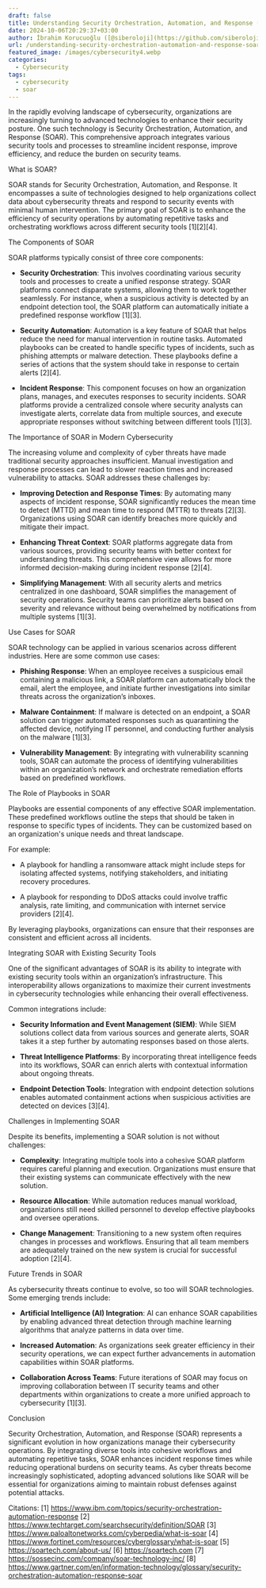 ```yaml
---
draft: false
title: Understanding Security Orchestration, Automation, and Response (SOAR)
date: 2024-10-06T20:29:37+03:00
author: İbrahim Korucuoğlu ([@siberoloji](https://github.com/siberoloji))
url: /understanding-security-orchestration-automation-and-response-soar/
featured_image: /images/cybersecurity4.webp
categories:
  - Cybersecurity
tags:
  - cybersecurity
  - soar
---
```



In the rapidly evolving landscape of cybersecurity, organizations are increasingly turning to advanced technologies to enhance their security posture. One such technology is Security Orchestration, Automation, and Response (SOAR). This comprehensive approach integrates various security tools and processes to streamline incident response, improve efficiency, and reduce the burden on security teams.



What is SOAR?



SOAR stands for Security Orchestration, Automation, and Response. It encompasses a suite of technologies designed to help organizations collect data about cybersecurity threats and respond to security events with minimal human intervention. The primary goal of SOAR is to enhance the efficiency of security operations by automating repetitive tasks and orchestrating workflows across different security tools [1][2][4].



The Components of SOAR



SOAR platforms typically consist of three core components:


* **Security Orchestration**: This involves coordinating various security tools and processes to create a unified response strategy. SOAR platforms connect disparate systems, allowing them to work together seamlessly. For instance, when a suspicious activity is detected by an endpoint detection tool, the SOAR platform can automatically initiate a predefined response workflow [1][3].

* **Security Automation**: Automation is a key feature of SOAR that helps reduce the need for manual intervention in routine tasks. Automated playbooks can be created to handle specific types of incidents, such as phishing attempts or malware detection. These playbooks define a series of actions that the system should take in response to certain alerts [2][4].

* **Incident Response**: This component focuses on how an organization plans, manages, and executes responses to security incidents. SOAR platforms provide a centralized console where security analysts can investigate alerts, correlate data from multiple sources, and execute appropriate responses without switching between different tools [1][3].




The Importance of SOAR in Modern Cybersecurity



The increasing volume and complexity of cyber threats have made traditional security approaches insufficient. Manual investigation and response processes can lead to slower reaction times and increased vulnerability to attacks. SOAR addresses these challenges by:


* **Improving Detection and Response Times**: By automating many aspects of incident response, SOAR significantly reduces the mean time to detect (MTTD) and mean time to respond (MTTR) to threats [2][3]. Organizations using SOAR can identify breaches more quickly and mitigate their impact.

* **Enhancing Threat Context**: SOAR platforms aggregate data from various sources, providing security teams with better context for understanding threats. This comprehensive view allows for more informed decision-making during incident response [2][4].

* **Simplifying Management**: With all security alerts and metrics centralized in one dashboard, SOAR simplifies the management of security operations. Security teams can prioritize alerts based on severity and relevance without being overwhelmed by notifications from multiple systems [1][3].




Use Cases for SOAR



SOAR technology can be applied in various scenarios across different industries. Here are some common use cases:


* **Phishing Response**: When an employee receives a suspicious email containing a malicious link, a SOAR platform can automatically block the email, alert the employee, and initiate further investigations into similar threats across the organization’s inboxes.

* **Malware Containment**: If malware is detected on an endpoint, a SOAR solution can trigger automated responses such as quarantining the affected device, notifying IT personnel, and conducting further analysis on the malware [1][3].

* **Vulnerability Management**: By integrating with vulnerability scanning tools, SOAR can automate the process of identifying vulnerabilities within an organization’s network and orchestrate remediation efforts based on predefined workflows.




The Role of Playbooks in SOAR



Playbooks are essential components of any effective SOAR implementation. These predefined workflows outline the steps that should be taken in response to specific types of incidents. They can be customized based on an organization's unique needs and threat landscape.



For example:


* A playbook for handling a ransomware attack might include steps for isolating affected systems, notifying stakeholders, and initiating recovery procedures.

* A playbook for responding to DDoS attacks could involve traffic analysis, rate limiting, and communication with internet service providers [2][4].




By leveraging playbooks, organizations can ensure that their responses are consistent and efficient across all incidents.



Integrating SOAR with Existing Security Tools



One of the significant advantages of SOAR is its ability to integrate with existing security tools within an organization’s infrastructure. This interoperability allows organizations to maximize their current investments in cybersecurity technologies while enhancing their overall effectiveness.



Common integrations include:


* **Security Information and Event Management (SIEM)**: While SIEM solutions collect data from various sources and generate alerts, SOAR takes it a step further by automating responses based on those alerts.

* **Threat Intelligence Platforms**: By incorporating threat intelligence feeds into its workflows, SOAR can enrich alerts with contextual information about ongoing threats.

* **Endpoint Detection Tools**: Integration with endpoint detection solutions enables automated containment actions when suspicious activities are detected on devices [3][4].




Challenges in Implementing SOAR



Despite its benefits, implementing a SOAR solution is not without challenges:


* **Complexity**: Integrating multiple tools into a cohesive SOAR platform requires careful planning and execution. Organizations must ensure that their existing systems can communicate effectively with the new solution.

* **Resource Allocation**: While automation reduces manual workload, organizations still need skilled personnel to develop effective playbooks and oversee operations.

* **Change Management**: Transitioning to a new system often requires changes in processes and workflows. Ensuring that all team members are adequately trained on the new system is crucial for successful adoption [2][4].




Future Trends in SOAR



As cybersecurity threats continue to evolve, so too will SOAR technologies. Some emerging trends include:


* **Artificial Intelligence (AI) Integration**: AI can enhance SOAR capabilities by enabling advanced threat detection through machine learning algorithms that analyze patterns in data over time.

* **Increased Automation**: As organizations seek greater efficiency in their security operations, we can expect further advancements in automation capabilities within SOAR platforms.

* **Collaboration Across Teams**: Future iterations of SOAR may focus on improving collaboration between IT security teams and other departments within organizations to create a more unified approach to cybersecurity [1][3].




Conclusion



Security Orchestration, Automation, and Response (SOAR) represents a significant evolution in how organizations manage their cybersecurity operations. By integrating diverse tools into cohesive workflows and automating repetitive tasks, SOAR enhances incident response times while reducing operational burdens on security teams. As cyber threats become increasingly sophisticated, adopting advanced solutions like SOAR will be essential for organizations aiming to maintain robust defenses against potential attacks.



Citations: [1] https://www.ibm.com/topics/security-orchestration-automation-response [2] https://www.techtarget.com/searchsecurity/definition/SOAR [3] https://www.paloaltonetworks.com/cyberpedia/what-is-soar [4] https://www.fortinet.com/resources/cyberglossary/what-is-soar [5] https://soartech.com/about-us/ [6] https://soartech.com [7] https://sossecinc.com/company/soar-technology-inc/ [8] https://www.gartner.com/en/information-technology/glossary/security-orchestration-automation-response-soar
